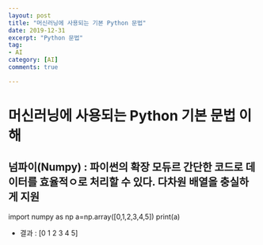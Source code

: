 ```yaml
---
layout: post
title: "머신러닝에 사용되는 기본 Python 문법"
date: 2019-12-31
excerpt: "Python 문법"
tag:
- AI
category: [AI]
comments: true

---
```


# 머신러닝에 사용되는 Python 기본 문법 이해

## 넘파이(Numpy) : 파이썬의 확장 모듀르 간단한 코드로 데이터를 효율적ㅇ로 처리할 수 있다. 다차원 배열을 충실하게 지원

import numpy as np
a=np.array([0,1,2,3,4,5])
print(a)

- 결과 : [0 1 2 3 4 5]